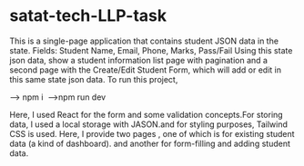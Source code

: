 # satat-tech-LLP-task

This is a single-page application that contains student JSON data in the state. Fields: Student Name, Email, Phone, Marks, Pass/Fail Using this state json data, show a student information list page with pagination and a second page with the Create/Edit Student Form, which will add or edit in this same state json data.
To run this project,

--> npm i 
-->npm run dev 

Here, I used React for the form and some validation concepts.For storing data, I used a local storage with JASON.and for styling purposes, Tailwind CSS is used.
Here, I provide two pages , one of which is for existing student data (a kind of dashboard). and another for form-filling and adding student data.
 
